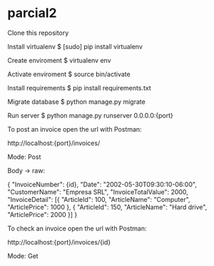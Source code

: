 # parcial2

Clone this repository



Install virtualenv
$ [sudo] pip install virtualenv



Create enviroment
$ virtualenv env



Activate enviroment
$ source bin/activate



Install requirements
$ pip install requirements.txt



Migrate database
$ python manage.py migrate



Run server
$ python manage.py runserver 0.0.0.0:{port}



To post an invoice open the url with Postman:

http://localhost:{port}/invoices/

Mode: Post

Body -> raw:

{
  "InvoiceNumber": {id},
  "Date": "2002-05-30T09:30:10-06:00",
  "CustomerName": "Empresa SRL",
  "InvoiceTotalValue": 2000,
  "InvoiceDetail": [{
    "ArticleId": 100,
    "ArticleName": "Computer",
    "ArticlePrice": 1000
  },
  {
    "ArticleId": 150,
    "ArticleName": "Hard drive",
    "ArticlePrice": 2000
  }]
}




To check an invoice open the url with Postman:

http://localhost:{port}/invoices/{id}

Mode: Get